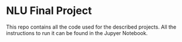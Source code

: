 # NLU Final Project

This repo contains all the code used for the described projects. All the instructions to run it can be found in the Jupyer Notebook.